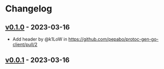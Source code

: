 # Changelog

## [v0.1.0](https://github.com/pepabo/protoc-gen-go-client/compare/v0.0.1...v0.1.0) - 2023-03-16
- Add header by @k1LoW in https://github.com/pepabo/protoc-gen-go-client/pull/2

## [v0.0.1](https://github.com/pepabo/protoc-gen-go-client/commits/v0.0.1) - 2023-03-16
